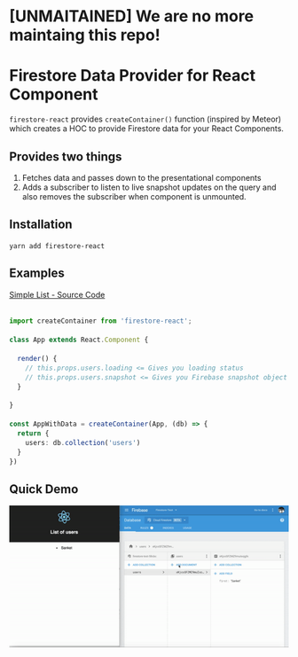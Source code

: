 # [UNMAITAINED] We are no more maintaing this repo!

# Firestore Data Provider for React Component

`firestore-react` provides `createContainer()` function (inspired by Meteor) which creates a HOC to provide Firestore data for your React Components.

## Provides two things

1. Fetches data and passes down to the presentational components
2. Adds a subscriber to listen to live snapshot updates on the query and also removes the subscriber when component is unmounted.

## Installation

```
yarn add firestore-react
```

## Examples

[Simple List - Source Code](https://github.com/GeekyAnts/firestore-react/blob/master/examples/simple-list/src/App.tsx)

```ts

import createContainer from 'firestore-react';

class App extends React.Component {
  
  render() {
    // this.props.users.loading <= Gives you loading status
    // this.props.users.snapshot <= Gives you Firebase snapshot object of query and it automatically re-renders whenever snapshot updates
  }

}

const AppWithData = createContainer(App, (db) => {
  return {
    users: db.collection('users')
  }
})

```

## Quick Demo

![alt text](./examples/demo.gif "Demo Firestore React bindings")
